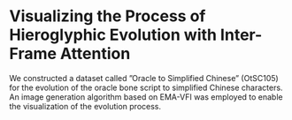 # Visualizing the Process of Hieroglyphic Evolution with Inter-Frame Attention

We constructed a dataset called ”Oracle to Simplified Chinese” (OtSC105) for the evolution of the oracle bone script to simplified Chinese characters. An image generation algorithm based on EMA-VFI was employed to enable the visualization of the evolution process.
 
 

